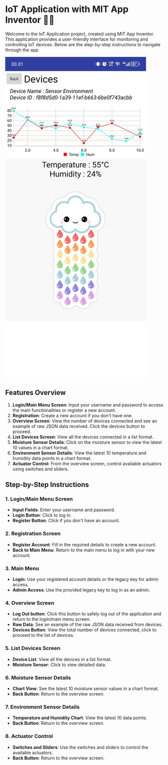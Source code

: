# IoT Application with MIT App Inventor 📱💡
Welcome to the IoT Application project, created using MIT App Inventor. This application provides a user-friendly interface for monitoring and controlling IoT devices. Below are the step-by-step instructions to navigate through the app.

![Login Screen](https://github.com/ahmadsyahdirizmi/iot-application-mit-inventor/blob/d47c6e8d3063fb08ed177427019fa281e21f7ba8/Documentation/Detail%20screen%20-showing%20temp%20%26%20hum%20valu%20in%20sensor%20envi.jpg)

## Features Overview

1. **Login/Main Menu Screen**: Input your username and password to access the main functionalities or register a new account.
2. **Registration**: Create a new account if you don't have one.
3. **Overview Screen**: View the number of devices connected and see an example of raw JSON data received. Click the devices button to proceed.
4. **List Devices Screen**: View all the devices connected in a list format.
5. **Moisture Sensor Details**: Click on the moisture sensor to view the latest 10 values in a chart format.
6. **Environment Sensor Details**: View the latest 10 temperature and humidity data points in a chart format.
7. **Actuator Control**: From the overview screen, control available actuators using switches and sliders.

## Step-by-Step Instructions

### 1. Login/Main Menu Screen

- **Input Fields**: Enter your username and password.
- **Login Button**: Click to log in.
- **Register Button**: Click if you don't have an account.

### 2. Registration Screen

- **Register Account**: Fill in the required details to create a new account.
- **Back to Main Menu**: Return to the main menu to log in with your new account.

### 3. Main Menu

- **Login**: Use your registered account details or the legacy key for admin access.
- **Admin Access**: Use the provided legacy key to log in as an admin.

### 4. Overview Screen

- **Log Out button**: Click this button to safely log out of the application and return to the login/main menu screen.
- **Raw Data**: See an example of the raw JSON data received from devices.
- **Devices Button**: View the total number of devices connected, click to proceed to the list of devices.

### 5. List Devices Screen

- **Device List**: View all the devices in a list format.
- **Moisture Sensor**: Click to view detailed data.

### 6. Moisture Sensor Details

- **Chart View**: See the latest 10 moisture sensor values in a chart format.
- **Back Button**: Return to the overview screen.

### 7. Environment Sensor Details

- **Temperature and Humidity Chart**: View the latest 10 data points.
- **Back Button**: Return to the overview screen.

### 8. Actuator Control

- **Switches and Sliders**: Use the switches and sliders to control the available actuators.
- **Back Button**: Return to the overview screen.

